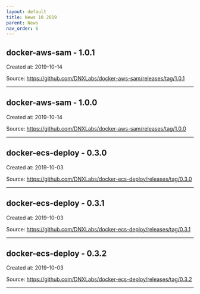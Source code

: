 ```yaml
---
layout: default
title: News 10 2019
parent: News
nav_order: 6
---
```




## docker-aws-sam - 1.0.1


Created at: 2019-10-14

Source:  https://github.com/DNXLabs/docker-aws-sam/releases/tag/1.0.1

---


## docker-aws-sam - 1.0.0


Created at: 2019-10-14

Source:  https://github.com/DNXLabs/docker-aws-sam/releases/tag/1.0.0

---


## docker-ecs-deploy - 0.3.0


Created at: 2019-10-03

Source:  https://github.com/DNXLabs/docker-ecs-deploy/releases/tag/0.3.0

---


## docker-ecs-deploy - 0.3.1


Created at: 2019-10-03

Source:  https://github.com/DNXLabs/docker-ecs-deploy/releases/tag/0.3.1

---


## docker-ecs-deploy - 0.3.2


Created at: 2019-10-03

Source:  https://github.com/DNXLabs/docker-ecs-deploy/releases/tag/0.3.2

---


